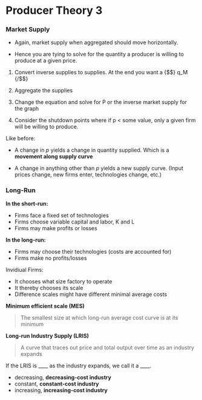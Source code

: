 # Producer Theory 3

### Market Supply

- Again, market supply when aggregated should move horizontally.

- Hence you are tying to solve for the quantity a producer is willing to produce at a given price. 

1. Convert inverse supplies to supplies. At the end you want a {$$} q_M {/$$}

2. Aggregate the supplies

3. Change the equation and solve for P or the inverse market supply for the graph

4. Consider the shutdown points where if p < some value, only a given firm will be willing to produce.


Like before:

- A change in *p* yields a change in quantity supplied. Which is a **movement along supply curve**

- A change in anything other than *p* yields a new supply curve. (Input prices change, new firms enter, technologies change, etc.)

### Long-Run

**In the short-run:**

- Firms face a fixed set of technologies
- Firms choose variable capital and labor, K and L
- Firms may make profits or losses


**In the long-run:**

- Firms may choose their technologies (costs are accounted for)
- Firms make no profits/losses


Invidiual Firms:

- It chooses what size factory to operate
- It thereby chooses its scale
- Difference scales might have different minimal average costs


**Minimum efficient scale (MES)**

> The smallest size at which long-run average cost curve is at its minimum


**Long-run Industry Supply (LRIS)**

> A curve that traces out price and total output over time as an industry expands


If the LRIS is \_\_\_\_ as the industry expands, we call it a \_\_\_\_.

- decreasing, **decreasing-cost industry**
- constant, **constant-cost industry**
- increasing, **increasing-cost industry**


